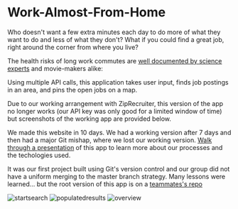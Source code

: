# Work-Almost-From-Home

Who doesn't want a few extra minutes each day to do more of what they want to do and less of what they don't? What if you could find a great job, right around the corner from where you live?

The health risks of long work commutes are [well documented by science experts](http://time.com/9912/10-things-your-commute-does-to-your-body/) and movie-makers alike:


Using multiple API calls, this application takes user input, finds job postings in an area, and pins the open jobs on a map.

Due to our working arrangement with ZipRecruiter, this version of the app no longer works (our API key was only good for a limited window of time) but screenshots of the working app are provided below.

We made this website in 10 days. We had a working version after 7 days and then had a major Git mishap, where we lost our working version. [Walk through a presentation](https://docs.google.com/presentation/d/1xYHmJPGZKjCyX3nzuQjaUJLBk_3Vsj-6UWL2yr_SKU8/edit?usp=sharing) of this app to learn more about our processes and the techologies used. 

It was our first project built using Git's version control and our group did not have a uniform merging to the master branch strategy. Many lessons were learned... but the root version of this app is on a [teammates's repo](https://github.com/AceKingQueen/GroupProject1-v2)

![startsearch](https://user-images.githubusercontent.com/34424478/42293070-46cf8406-7fa5-11e8-8886-5103250bda5b.jpg)
![populatedresults](https://user-images.githubusercontent.com/34424478/42293075-4a76508a-7fa5-11e8-9bf1-da528621612e.jpg)
![overview](https://user-images.githubusercontent.com/34424478/42293079-4d29938c-7fa5-11e8-9ce1-32bf71bf6299.jpg)

